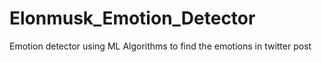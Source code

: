 # Elonmusk_Emotion_Detector
Emotion detector using ML Algorithms to find the emotions in twitter post
